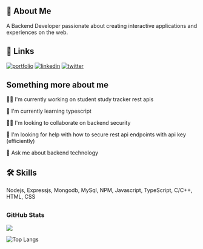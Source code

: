 
## 🚀 About Me
A Backend Developer passionate about creating interactive applications and experiences on the web.


## 🔗 Links
[![portfolio](https://img.shields.io/badge/my_portfolio-000?style=for-the-badge&logo=ko-fi&logoColor=white)](http://meetportfolio.herokuapp.com/)
[![linkedin](https://img.shields.io/badge/linkedin-0A66C2?style=for-the-badge&logo=linkedin&logoColor=white)](https://www.linkedin.com/)
[![twitter](https://img.shields.io/badge/twitter-1DA1F2?style=for-the-badge&logo=twitter&logoColor=white)](https://twitter.com/kumarMeet_)


## Something more about me
👩‍💻 I'm currently working on student study tracker rest apis

🧠 I'm currently learning typescript

👯‍♀️ I'm looking to collaborate on backend security

🤔 I'm looking for help with how to secure rest api endpoints with api key (efficiently)

💬 Ask me about backend technology


## 🛠 Skills
Nodejs, Expressjs, Mongodb, MySql, NPM, Javascript, TypeScript, C/C++, HTML, CSS

## <h3 align="left">GitHub Stats</h3>

<a href="">
  <img align="centre" src="https://github-readme-stats.vercel.app/api?username=kumarmeet&count_private=true&include_all_commits=true&show_icons=true&title_color=007bff&text_color=e7e7e7&icon_color=007bff&bg_color=171c28" />
<a />

![Top Langs](https://github-readme-stats.vercel.app/api/top-langs/?username=kumarmeet&layout=compact&title_color=007bff&text_color=e7e7e7&icon_color=007bff&bg_color=171c28)
